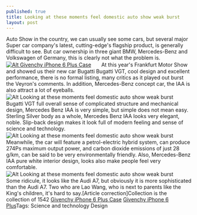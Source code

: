 ```yaml
---
published: true
title: Looking at these moments feel domestic auto show weak burst
layout: post
---
```

Auto Show in the country, we can usually see some cars, but several major Super car company\'s latest, cutting-edge\'s flagship product, is generally difficult to see. But car ownership in three giant BMW, Mercedes-Benz and Volkswagen of Germany, this is clearly not what the problem is.[![Alt Givenchy iPhone 6 Plus Case](http://www.nodcase.com/images/large/i6plus/givenchy_i6p1002_lrg.jpg)](http://www.nodcase.com/givenchy-iphone-6-plus-case-bambi-p-4368.html)　　At this year\'s Frankfurt Motor Show and showed us their new car Bugatti Bugatti VGT, cool design and excellent performance, there is no formal listing, many critics as it played out burst the Veyron\'s comments. In addition, Mercedes-Benz concept car, the IAA is also attract a lot of eyeballs.![Alt Looking at these moments feel domestic auto show weak burst](https://c2.staticflickr.com/2/1545/23775770264_40bca1ea88_b.jpg)　　Bugatti VGT full overall sense of complicated structure and mechanical design, Mercedes Benz IAA is very simple, but simple does not mean easy. Sterling Silver body as a whole, Mercedes Benz IAA looks very elegant, noble. Slip-back design makes it look full of modern feeling and sense of science and technology.![Alt Looking at these moments feel domestic auto show weak burst](https://c2.staticflickr.com/2/1571/23775775494_0af1767073_z.jpg)　　Meanwhile, the car will feature a petrol-electric hybrid system, can produce 274Ps maximum output power, and carbon dioxide emissions of just 28 g/km, can be said to be very environmentally friendly. Also, Mercedes-Benz IAA pure white interior design, looks also make people feel very comfortable.![Alt Looking at these moments feel domestic auto show weak burst](https://c2.staticflickr.com/2/1625/24403997495_0e9fc34b2e_b.jpg)　　Some ridicule, it looks like the Audi A7, but obviously it is more sophisticated than the Audi A7. Two who are Lao Wang, who is next to parents like the King\'s children, it\'s hard to say.[Article correction]Collection is the collection of 1542 [Givenchy iPhone 6 Plus Case](http://www.nodcase.com/givenchy-iphone-6-plus-case-bambi-p-4368.html) [Givenchy iPhone 6 Plus](https://leathercraft8.wordpress.com/2016/01/11/why-myths-huang-zhang/)Tags: Science and technology Design